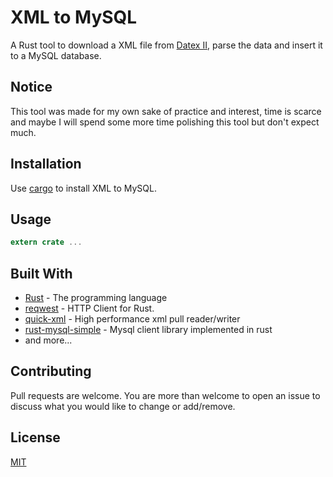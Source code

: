 # XML to MySQL
A Rust tool to download a XML file from [Datex II](https://datex2.eu/), parse the data and insert it to a MySQL database.

## Notice
This tool was made for my own sake of practice and interest, time is scarce and maybe I will spend some more time polishing this tool but don't expect much.

## Installation

Use [cargo](https://doc.rust-lang.org/cargo/getting-started/installation.html) to install XML to MySQL.

## Usage

```rust
extern crate ...
```
## Built With
* [Rust](https://www.rust-lang.org/) - The programming language
* [reqwest](https://github.com/seanmonstar/reqwest) - HTTP Client for Rust.
* [quick-xml](https://github.com/tafia/quick-xml) - High performance xml pull reader/writer
* [rust-mysql-simple](https://github.com/blackbeam/rust-mysql-simple) - Mysql client library implemented in rust
* and more...

## Contributing
Pull requests are welcome. You are more than welcome to open an issue to discuss what you would like to change or add/remove.


## License
[MIT](https://choosealicense.com/licenses/mit/)
